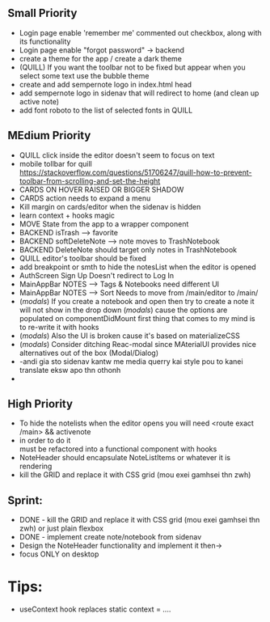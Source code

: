 ## Small Priority

- Login page enable 'remember me' commented out checkbox, along with its functionality
- Login page enable "forgot password" -> backend
- create a theme for the app / create a dark theme
- (QUILL) If you want the toolbar not to be fixed but appear when you select some text use the bubble theme
- create and add sempernote logo in index.html head
- add sempernote logo in sidenav that will redirect to home (and clean up active note)
- add font roboto to the list of selected fonts in QUILL

## MEdium Priority

- QUILL click inside the editor doesn't seem to focus on text
- mobile tollbar for quill https://stackoverflow.com/questions/51706247/quill-how-to-prevent-toolbar-from-scrolling-and-set-the-height
- CARDS ON HOVER RAISED OR BIGGER SHADOW
- CARDS action needs to expand a menu
- Kill margin on cards/editor when the sidenav is hidden
- learn context + hooks magic
- MOVE State from the app to a wrapper component
- BACKEND isTrash --> favorite
- BACKEND softDeleteNote --> note moves to TrashNotebook
- BACKEND DeleteNote should target only notes in TrashNotebook
- QUILL editor's toolbar should be fixed
- add breakpoint or smth to hide the notesList when the editor is opened
- AuthScreen Sign Up Doesn't redirect to Log In
- MainAppBar NOTES --> Tags & Notebooks need different UI
- MainAppBar NOTES --> Sort Needs to move from /main/editor to /main/
- (*modals*) If you create a notebook and open then try to create a note it will not show in the drop down 
  (*modals*) cause the options are populated on componentDidMount first thing that comes to my mind is to re-write it with hooks
- (*modals*) Also the UI is broken cause it's based on  materializeCSS 
- (*modals*) Consider ditching Reac-modal since MAterialUI provides nice alternatives out of the box (Modal/Dialog)
- -andi gia <Hide> sto sidenav kantw me media querry kai style pou to kanei translate eksw apo thn othonh
- 

## High Priority

- To hide the notelists when the editor opens you will need <route exact /main> && activenote
- in order to do it <Main/> must be refactored into a functional component with hooks
- NoteHeader should encapsulate NoteListItems or whatever it is rendering
- kill the GRID and replace it with CSS grid (mou exei gamhsei thn zwh)

## Sprint:

- DONE - kill the GRID and replace it with CSS grid (mou exei gamhsei thn zwh) or just plain flexbox
- DONE - implement create note/notebook from sidenav
- Design the NoteHeader functionality and implement it then->
- focus ONLY on desktop

# Tips:

- useContext hook replaces static context = ....
